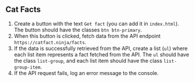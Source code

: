 ## Cat Facts  
1. Create a button with the text `Get fact` (you can add it in `index.html`). The button should have the classes `btn btn-primary`.  
2. When this button is clicked, fetch data from the API endpoint `https://catfact.ninja/facts`.  
3. If the data is successfully retrieved from the API, create a list (`ul`) where each list item represents a fact fetched from the API. The `ul` should have the class `list-group`, and each list item should have the class `list-group-item`.  
4. If the API request fails, log an error message to the console.